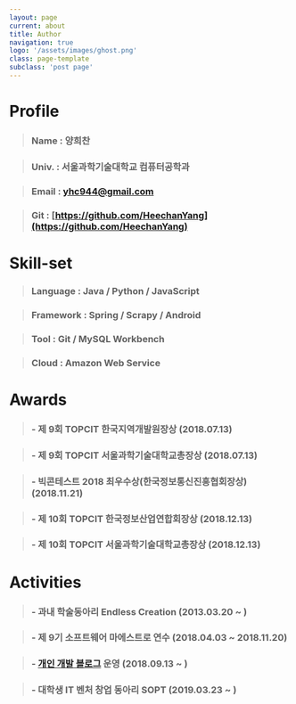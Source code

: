 ```yaml
---
layout: page
current: about
title: Author
navigation: true
logo: '/assets/images/ghost.png'
class: page-template
subclass: 'post page'
---
```


# Profile

> ### Name : 양희찬

> ### Univ. : 서울과학기술대학교 컴퓨터공학과

> ### Email : [yhc944@gmail.com](mailto://yhc944@gmail.com)

> ### Git : [https://github.com/HeechanYang](https://github.com/HeechanYang)

# Skill-set

> ### Language : Java / Python / JavaScript

> ### Framework : Spring / Scrapy / Android

> ### Tool : Git / MySQL Workbench

> ### Cloud : Amazon Web Service

# Awards

> ### - 제 9회 TOPCIT 한국지역개발원장상 (2018.07.13)

> ### - 제 9회 TOPCIT 서울과학기술대학교총장상 (2018.07.13)

> ### - 빅콘테스트 2018 최우수상(한국정보통신진흥협회장상) (2018.11.21)

> ### - 제 10회 TOPCIT 한국정보산업연합회장상 (2018.12.13)

> ### - 제 10회 TOPCIT 서울과학기술대학교총장상 (2018.12.13)

# Activities

> ### - 과내 학술동아리 Endless Creation (2013.03.20 ~ )

> ### - 제 9기 소프트웨어 마에스트로 연수 (2018.04.03 ~ 2018.11.20)

> ### - [개인 개발 블로그](https://loginfo.dev) 운영 (2018.09.13 ~ )

> ### - 대학생 IT 벤처 창업 동아리 SOPT (2019.03.23 ~ )
